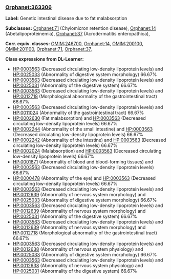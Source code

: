 
### [Orphanet:363306](http://www.orpha.net/ORDO/Orphanet_363306)
**Label:** Genetic intestinal disease due to fat malabsorption

**Subclasses:** [Orphanet:71](http://www.orpha.net/ORDO/Orphanet_71) (Chylomicron retention disease), [Orphanet:14](http://www.orpha.net/ORDO/Orphanet_14) (Abetalipoproteinemia), [Orphanet:37](http://www.orpha.net/ORDO/Orphanet_37) (Acrodermatitis enteropathica), 

**Corr. equiv. classes:** [OMIM:246700](http://purl.obolibrary.org/obo/OMIM_246700), [Orphanet:14](http://www.orpha.net/ORDO/Orphanet_14), [OMIM:200100](http://purl.obolibrary.org/obo/OMIM_200100), [OMIM:201100](http://purl.obolibrary.org/obo/OMIM_201100), [Orphanet:71](http://www.orpha.net/ORDO/Orphanet_71), [Orphanet:37](http://www.orpha.net/ORDO/Orphanet_37), 

**Class expressions from DL-Learner:**

- [HP:0003563](http://purl.obolibrary.org/obo/HP_0003563) (Decreased circulating low-density lipoprotein levels) and [HP:0025033](http://purl.obolibrary.org/obo/HP_0025033) (Abnormality of digestive system morphology) 66.67%
- [HP:0003563](http://purl.obolibrary.org/obo/HP_0003563) (Decreased circulating low-density lipoprotein levels) and [HP:0025031](http://purl.obolibrary.org/obo/HP_0025031) (Abnormality of the digestive system) 66.67%
- [HP:0003563](http://purl.obolibrary.org/obo/HP_0003563) (Decreased circulating low-density lipoprotein levels) and [HP:0012718](http://purl.obolibrary.org/obo/HP_0012718) (Morphological abnormality of the gastrointestinal tract) 66.67%
- [HP:0003563](http://purl.obolibrary.org/obo/HP_0003563) (Decreased circulating low-density lipoprotein levels) and [HP:0011024](http://purl.obolibrary.org/obo/HP_0011024) (Abnormality of the gastrointestinal tract) 66.67%
- [HP:0002630](http://purl.obolibrary.org/obo/HP_0002630) (Fat malabsorption) and [HP:0003563](http://purl.obolibrary.org/obo/HP_0003563) (Decreased circulating low-density lipoprotein levels) 66.67%
- [HP:0002244](http://purl.obolibrary.org/obo/HP_0002244) (Abnormality of the small intestine) and [HP:0003563](http://purl.obolibrary.org/obo/HP_0003563) (Decreased circulating low-density lipoprotein levels) 66.67%
- [HP:0002242](http://purl.obolibrary.org/obo/HP_0002242) (Abnormality of the intestine) and [HP:0003563](http://purl.obolibrary.org/obo/HP_0003563) (Decreased circulating low-density lipoprotein levels) 66.67%
- [HP:0002024](http://purl.obolibrary.org/obo/HP_0002024) (Malabsorption) and [HP:0003563](http://purl.obolibrary.org/obo/HP_0003563) (Decreased circulating low-density lipoprotein levels) 66.67%
- [HP:0001871](http://purl.obolibrary.org/obo/HP_0001871) (Abnormality of blood and blood-forming tissues) and [HP:0003563](http://purl.obolibrary.org/obo/HP_0003563) (Decreased circulating low-density lipoprotein levels) 66.67%
- [HP:0000478](http://purl.obolibrary.org/obo/HP_0000478) (Abnormality of the eye) and [HP:0003563](http://purl.obolibrary.org/obo/HP_0003563) (Decreased circulating low-density lipoprotein levels) 66.67%
- [HP:0003563](http://purl.obolibrary.org/obo/HP_0003563) (Decreased circulating low-density lipoprotein levels) and [HP:0012639](http://purl.obolibrary.org/obo/HP_0012639) (Abnormality of nervous system morphology) and [HP:0025033](http://purl.obolibrary.org/obo/HP_0025033) (Abnormality of digestive system morphology) 66.67%
- [HP:0003563](http://purl.obolibrary.org/obo/HP_0003563) (Decreased circulating low-density lipoprotein levels) and [HP:0012639](http://purl.obolibrary.org/obo/HP_0012639) (Abnormality of nervous system morphology) and [HP:0025031](http://purl.obolibrary.org/obo/HP_0025031) (Abnormality of the digestive system) 66.67%
- [HP:0003563](http://purl.obolibrary.org/obo/HP_0003563) (Decreased circulating low-density lipoprotein levels) and [HP:0012639](http://purl.obolibrary.org/obo/HP_0012639) (Abnormality of nervous system morphology) and [HP:0012718](http://purl.obolibrary.org/obo/HP_0012718) (Morphological abnormality of the gastrointestinal tract) 66.67%
- [HP:0003563](http://purl.obolibrary.org/obo/HP_0003563) (Decreased circulating low-density lipoprotein levels) and [HP:0012638](http://purl.obolibrary.org/obo/HP_0012638) (Abnormality of nervous system physiology) and [HP:0025033](http://purl.obolibrary.org/obo/HP_0025033) (Abnormality of digestive system morphology) 66.67%
- [HP:0003563](http://purl.obolibrary.org/obo/HP_0003563) (Decreased circulating low-density lipoprotein levels) and [HP:0012638](http://purl.obolibrary.org/obo/HP_0012638) (Abnormality of nervous system physiology) and [HP:0025031](http://purl.obolibrary.org/obo/HP_0025031) (Abnormality of the digestive system) 66.67%


